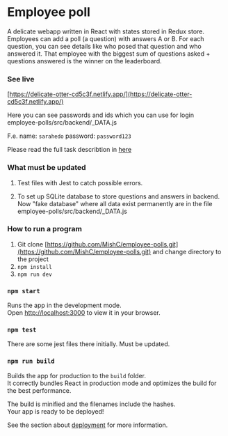 # Employee poll

A delicate webapp written in React with states stored in Redux store. Employees can add a poll (a question) with answers A or B. For each question, you can see details like who posed that question and who answered it. That employee with the biggest sum of questions asked + questions answered is the winner on the leaderboard.

### See live

[https://delicate-otter-cd5c3f.netlify.app/](https://delicate-otter-cd5c3f.netlify.app/)

Here you can see passwords and ids which you can use for login employee-polls/src/backend/_DATA.js

F.e. name: `sarahedo` password: `password123`


Please read the full task describtion in [here](https://github.com/MishC/employee-polls/tree/main/src#readme)


### What must be updated

1. Test files with Jest to catch possible errors.

2. To set up SQLite database to store questions and answers in backend. Now "fake database" where all data exist permanently are in the file employee-polls/src/backend/_DATA.js


### How to run a program

 1. Git clone [https://github.com/MishC/employee-polls.git](https://github.com/MishC/employee-polls.git)  and change directory to the project
 2. `npm install`
 3. `npm run dev`
    
### `npm start`

Runs the app in the development mode.\
Open [http://localhost:3000](http://localhost:3000) to view it in your browser.

### `npm test`

There are some jest files there initially. Must be updated.

### `npm run build`

Builds the app for production to the `build` folder.\
It correctly bundles React in production mode and optimizes the build for the best performance.

The build is minified and the filenames include the hashes.\
Your app is ready to be deployed!

See the section about [deployment](https://facebook.github.io/create-react-app/docs/deployment) for more information.


